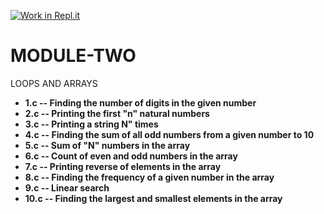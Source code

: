[![Work in Repl.it](https://classroom.github.com/assets/work-in-replit-14baed9a392b3a25080506f3b7b6d57f295ec2978f6f33ec97e36a161684cbe9.svg)](https://classroom.github.com/online_ide?assignment_repo_id=4886071&assignment_repo_type=AssignmentRepo)
# MODULE-TWO
LOOPS AND ARRAYS

<ul>
<li><b> 1.c -- Finding the number of digits in the given number</b> </li>
<li><b> 2.c -- Printing the first "n" natural numbers </b></li>
<li><b> 3.c -- Printing a string N" times</b> </li>
<li><b> 4.c -- Finding the sum of all odd numbers from a given number to 10</b> </li>
<li><b> 5.c -- Sum of "N" numbers in the array </b></li>
<li><b> 6.c -- Count of even and odd numbers in the array </b></li>
<li><b> 7.c -- Printing reverse of elements in the array </b></li>
<li><b> 8.c --  Finding the frequency of a given number in the array</b> </li>
<li><b> 9.c -- Linear search</b> </li>
<li><b> 10.c -- Finding the largest and smallest elements in the array </b></li>
   </ul>
